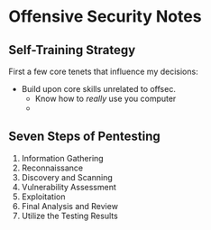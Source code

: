 # Offensive Security Notes

## Self-Training Strategy

First a few core tenets that influence my decisions:

* Build upon core skills unrelated to offsec.
  * Know how to *really* use you computer
  * 

## Seven Steps of Pentesting

1. Information Gathering
2. Reconnaissance
3. Discovery and Scanning
4. Vulnerability Assessment
5. Exploitation
6. Final Analysis and Review
7. Utilize the Testing Results


